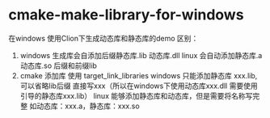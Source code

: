 # cmake-make-library-for-windows
在windows 使用Clion下生成动态库和静态库的demo
区别：
1. windows 生成库会自添加后缀静态库.lib 动态库.dll
linux 会自动添加静态库.a 动态库.so 后缀和前缀lib
2. cmake 添加库 使用 target_link_libraries
windows  只能添加静态库 xxx.lib,可以省略lib后缀 直接写xxx（所以在windows下使用动态库xxx.dll 需要使用引导的静态库xxx.lib）
linux 能够添加静态库和动态库，但是需要将名称写完整 如动态库：xxx.a，静态库：xxx.so
